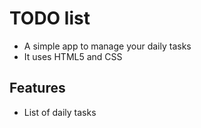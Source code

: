 # TODO list
* A simple app to manage your daily tasks
* It uses HTML5 and CSS

## Features
* List of daily tasks